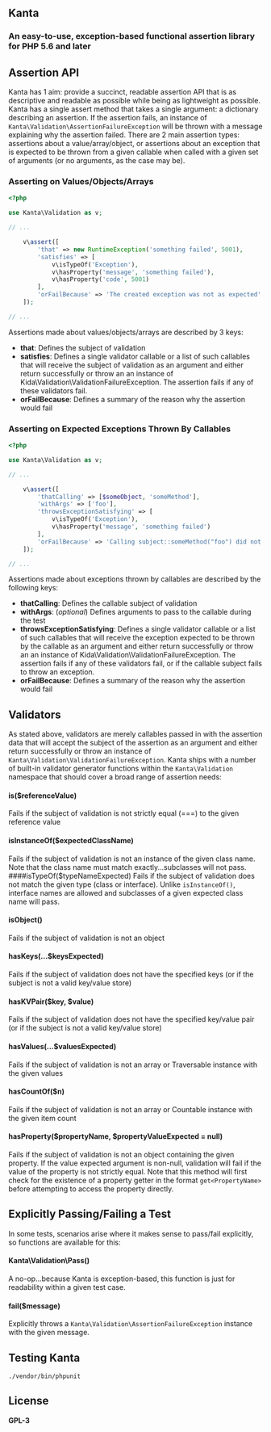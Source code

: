 ## Kanta
### An easy-to-use, exception-based functional assertion library for PHP 5.6 and later

## <a name="basic_assertions"></a>Assertion API
Kanta has 1 aim: provide a succinct, readable assertion API that is as descriptive and readable as possible while being as lightweight as possible.  Kanta has a single assert method that takes a single argument: a dictionary describing an assertion.  If the assertion fails, an instance of `Kanta\Validation\AssertionFailureException` will be thrown with a message explaining why the assertion failed.  There are 2 main assertion types: assertions about a value/array/object, or assertions about an exception that is expected to be thrown from a given callable when called with a given set of arguments (or no arguments, as the case may be).

### Asserting on Values/Objects/Arrays
```php
<?php

use Kanta\Validation as v;

// ...

    v\assert([
        'that' => new RuntimeException('something failed', 5001),
        'satisfies' => [
            v\isTypeOf('Exception'),
            v\hasProperty('message', 'something failed'),
            v\hasProperty('code', 5001)
        ],
        'orFailBecause' => 'The created exception was not as expected'
    ]);

// ...
```
Assertions made about values/objects/arrays are described by 3 keys:

- **that**: Defines the subject of validation
- **satisfies**: Defines a single validator callable or a list of such callables that will receive the subject of validation as an argument and either return successfully or throw an an instance of Kida\Validation\ValidationFailureException.  The assertion fails if any of these validators fail.
- **orFailBecause**: Defines a summary of the reason why the assertion would fail

### Asserting on Expected Exceptions Thrown By Callables
```php
<?php

use Kanta\Validation as v;

// ...

    v\assert([
        'thatCalling' => [$someObject, 'someMethod'],
        'withArgs' => ['foo'],
        'throwsExceptionSatisfying' => [
            v\isTypeOf('Exception'),
            v\hasProperty('message', 'something failed')
        ],
        'orFailBecause' => 'Calling subject::someMethod("foo") did not throw the expected exception'
    ]);

// ...
```
Assertions made about exceptions thrown by callables are described by the following keys:

- **thatCalling**: Defines the callable subject of validation
- **withArgs**: (*optional*) Defines arguments to pass to the callable during the test
- **throwsExceptionSatisfying**: Defines a single validator callable or a list of such callables that will receive the exception expected to be thrown by the callable as an argument and either return successfully or throw an an instance of Kida\Validation\ValidationFailureException.  The assertion fails if any of these validators fail, or if the callable subject fails to throw an exception.
- **orFailBecause**: Defines a summary of the reason why the assertion would fail

## Validators
As stated above, validators are merely callables passed in with the assertion data that will accept the subject of the assertion as an argument and either return successfully or throw an instance of `Kanta\Validation\ValidationFailureException`.  Kanta ships with a number of built-in validator generator functions  within the `Kanta\Validation` namespace that should cover a broad range of assertion needs:

#### is($referenceValue)
Fails if the subject of validation is not strictly equal (===) to the given reference value
#### isInstanceOf($expectedClassName)
Fails if the subject of validation is not an instance of the given class name.  Note that the class name must match exactly...subclasses will not pass.
####isTypeOf($typeNameExpected)
Fails if the subject of validation does not match the given type (class or interface).  Unlike `isInstanceOf()`, interface names are allowed and subclasses of a given expected class name will pass.
#### isObject()
Fails if the subject of validation is not an object
#### hasKeys(...$keysExpected)
Fails if the subject of validation does not have the specified keys (or if the subject is not a valid key/value store)
#### hasKVPair($key, $value)
Fails if the subject of validation does not have the specified key/value pair (or if the subject is not a valid key/value store)
#### hasValues(...$valuesExpected)
Fails if the subject of validation is not an array or Traversable instance with the given values
#### hasCountOf($n)
Fails if the subject of validation is not an array or Countable instance with the given item count
#### hasProperty($propertyName, $propertyValueExpected = null)
Fails if the subject of validation is not an object containing the given property.  If the value expected argument is non-null, validation will fail if the value of the property is not strictly equal.  Note that this method will first check for the existence of a property getter in the format `get<PropertyName>` before attempting to access the property directly.

## Explicitly Passing/Failing a Test
In some tests, scenarios arise where it makes sense to pass/fail explicitly, so functions are available for this:
#### Kanta\Validation\Pass()
A no-op...because Kanta is exception-based, this function is just for readability within a given test case.
#### fail($message)
Explicitly throws a `Kanta\Validation\AssertionFailureException` instance with the given message.

## Testing Kanta
    ./vendor/bin/phpunit

## License
**GPL-3**

